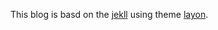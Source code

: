 This blog is basd on the [jekll](https://jekyllrb.com/) using theme [layon](http://lanyon.getpoole.com/).
